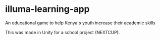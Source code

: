 # illuma-learning-app
An educational game to help Kenya's youth increase their academic skills 

This was made in Unity for a school project (NEXTCUP).

